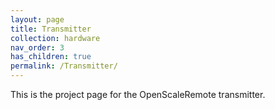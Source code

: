 ```yaml
---
layout: page
title: Transmitter
collection: hardware
nav_order: 3
has_children: true
permalink: /Transmitter/
---
```


This is the project page for the OpenScaleRemote transmitter.